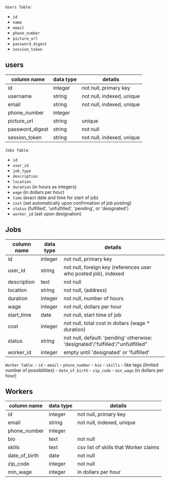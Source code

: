`Users Table`:
  - `id`
  - `name`
  - `email`
  - `phone_number`
  - `picture_url`
  - `password_digest`
  - `session_token`
## users
  column name     | data type | details
  ----------------|-----------|-----------------------
  id              | integer   | not null, primary key
  username        | string    | not null, indexed, unique
  email           | string    | not null, indexed, unique
  phone_number    | integer   |
  picture_url     | string    | unique
  password_digest | string    | not null
  session_token   | string    | not null, indexed, unique

  `Jobs Table`:
   - `id`
   - `user_id`
   - `job_type`
   - `description`
   - `location`
   - `duration` (in hours as integers)
   - `wage` (in dollars per hour)
   - `time` (exact date and time for start of job)
   - `cost` (set automatically upon confirmation of job posting)
   - `status` (fulfilled', 'unfulfilled', 'pending', or 'designated')
   - `worker_id` (set upon designation)
## Jobs
   column name | data type | details
   ------------|-----------|-----------------------
   id          | integer   | not null, primary key
   user_id     | string    | not null, foreign key (references user who posted job), indexed
   description | text      | not null
   location    | string    | not null, (address)
   duration    | integer   | not null, number of hours
   wage        | integer   | not null, dollars per hour
   start_time  | date      | not null, start time of job
   cost        | integer   | not null, total cost in dollars (wage * duration)
   status      | string    | not null, default: 'pending' otherwise: 'designated'/'fulfilled'/"unfullfilled"
   worker_id   | integer   | empty until 'designated' or 'fulfilled'


   `Worker Table`:
    - `id`
    - `email`
    - `phone_number`
    - `bio`
    - `skills` - like tags (limited number of possibilities)
    - `date_of_birth`
    - `zip_code`
    - `min_wage` (in dollars per hour)

## Workers
column name  | data type | details
-------------|-----------|-----------------------
id           | integer   | not null, primary key
email        | string    | not null, indexed, unique
phone_number | integer   |
bio          | text      | not null
skills       | text      | csv list of skills that Worker claims
date_of_birth| date      | not null
zip_code     | integer   | not null
min_wage     | integer   | in dollars per hour

